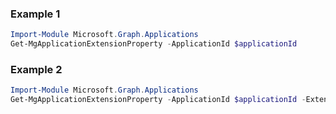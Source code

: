 ### Example 1
``` powershell
Import-Module Microsoft.Graph.Applications
Get-MgApplicationExtensionProperty -ApplicationId $applicationId
```
### Example 2
``` powershell
Import-Module Microsoft.Graph.Applications
Get-MgApplicationExtensionProperty -ApplicationId $applicationId -ExtensionPropertyId $extensionPropertyId
```
